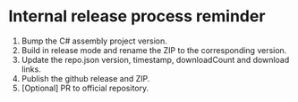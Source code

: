 # Internal release process reminder
1. Bump the C# assembly project version.
2. Build in release mode and rename the ZIP to the corresponding version.
3. Update the repo.json version, timestamp, downloadCount and download links.
4. Publish the github release and ZIP.
5. [Optional] PR to official repository.
